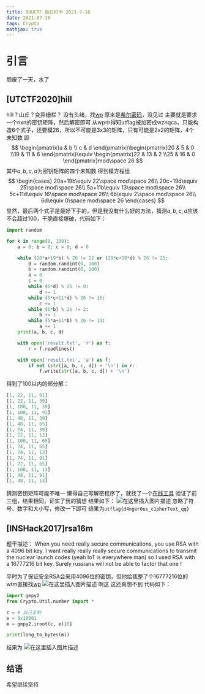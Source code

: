 ```yaml
---
title: BUUCTF 每日打卡 2021-7-16
date: 2021-07-16
tags: Crypto
mathjax: true
---
```


# 引言

颓废了一天，水了



## [UTCTF2020]hill

hill？山丘？变异栅栏？
没有头绪，找[wp](https://blog.csdn.net/weixin_44110537/article/details/107450336)
原来是[希尔密码](https://zh.wikipedia.org/wiki/%E5%B8%8C%E5%B0%94%E5%AF%86%E7%A0%81)，没见过
主要就是要求一个nxn的密钥矩阵，然后解密即可
从wp中得知utflag被加密成wznqca，只能构造6个式子，还要模26，所以不可能是3x3的矩阵，只有可能是2x2的矩阵，4个未知数
即
$$
\begin{pmatrix}a & b \\ c & d \end{pmatrix}\begin{pmatrix}20 & 5 & 0 \\19 & 11 & 6  \end{pmatrix}\equiv \begin{pmatrix}22 & 13 & 2 \\25 & 16 & 0  \end{pmatrix}mod\space 26
$$
其中$a,b,c,d$为密钥矩阵的四个未知数
得到模方程组
$$
\begin{cases}
20a+19b\equiv 22\space mod\space 26\\
20c+19d\equiv 25\space mod\space 26\\
5a+11b\equiv 13\space mod\space 26\\
5c+11d\equiv 16\space mod\space 26\\
6b\equiv 2\space mod\space 26\\
6d\equiv 0\space mod\space 26
\end{cases}
$$
显然，最后两个式子是最好下手的，但是我没有什么好的方法，猜测$a,b,c,d$应该不会超过100，干脆直接爆破，代码如下：
```python
import random

for k in range(0, 100):
    a = 0; b = 0; c = 0; d = 0

    while (20*a+19*b) % 26 != 22 or (20*c+19*d) % 26 != 25:
        d = random.randint(0, 100)
        b = random.randint(0, 100)
        a = 0
        c = 0
        while (6*d) % 26 != 0:
            d += 1
        while (5*c+11*d) % 26 != 16:
            c += 1
        while (6*b) % 26 != 2:
            b += 1
        while (5*a+11*b) % 26 != 13:
            a += 1
    print(a, b, c, d)

    with open('result.txt', 'r') as f:
        r = f.readlines()

    with open('result.txt', 'a') as f:
        if not (str([a, b, c, d]) + '\n') in r:
            f.write(str([a, b, c, d]) + '\n')
```
得到了100以内的部分解：
```python
[1, 22, 11, 91]
[1, 22, 11, 39]
[1, 100, 11, 39]
[1, 100, 11, 91]
[1, 48, 11, 39]
[1, 48, 11, 65]
[1, 74, 11, 39]
[1, 22, 11, 13]
[1, 100, 11, 65]
[1, 74, 11, 65]
[1, 74, 11, 13]
[1, 74, 11, 91]
[1, 22, 11, 65]
[1, 100, 11, 13]
[1, 48, 11, 91]
[1, 48, 11, 13]
```
猜测密钥矩阵可能不唯一
懒得自己写解密程序了，就找了一个[在线工具](http://practicalcryptography.com/ciphers/hill-cipher/)
验证了前三组，结果相同，证实了我的猜想
结果如下：
![在这里插入图片描述](https://img-blog.csdnimg.cn/20210716212550574.png?x-oss-process=image/watermark,type_ZmFuZ3poZW5naGVpdGk,shadow_10,text_aHR0cHM6Ly9ibG9nLmNzZG4ubmV0L3dlaXhpbl81MjQ0NjA5NQ==,size_16,color_FFFFFF,t_70)
忽略了符号、数字和大小写，修改一下即可
结果为```utflag{d4nger0us_c1pherText_qq}```



## [INSHack2017]rsa16m

题干描述：
When you need really secure communications, you use RSA with a 4096 bit key. 
I want really really really secure communications to transmit the nuclear launch codes (yeah IoT is everywhere man) so I used RSA with a 16777216 bit key. Surely russians will not be able to factor that one ! 

平时为了保证安全RSA会采用4096位的密钥，但他给我整了个16777216位的
wtm直接找[wp](https://blog.csdn.net/weixin_44110537/article/details/107623082)
![在这里插入图片描述](https://img-blog.csdnimg.cn/20210716213545322.png)
啊这
这还真想不到
代码如下：

```python
import gmpy2
from Crypto.Util.number import *

c = # 自己复制
e = 0x10001
m = gmpy2.iroot(c, e)[0]

print(long_to_bytes(m))
```
结果为
![在这里插入图片描述](https://img-blog.csdnimg.cn/2021071621391856.png)



## 结语

希望继续坚持
